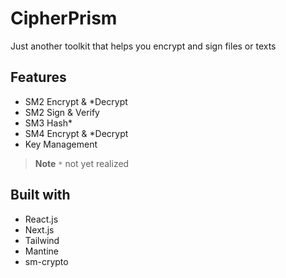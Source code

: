 # CipherPrism

Just another toolkit that helps you encrypt and sign files or texts

## Features

- SM2 Encrypt & *Decrypt
- SM2 Sign & Verify
- SM3 Hash*
- SM4 Encrypt & *Decrypt
- Key Management

> **Note**
> `*` not yet realized

## Built with

- React.js
- Next.js
- Tailwind
- Mantine
- sm-crypto